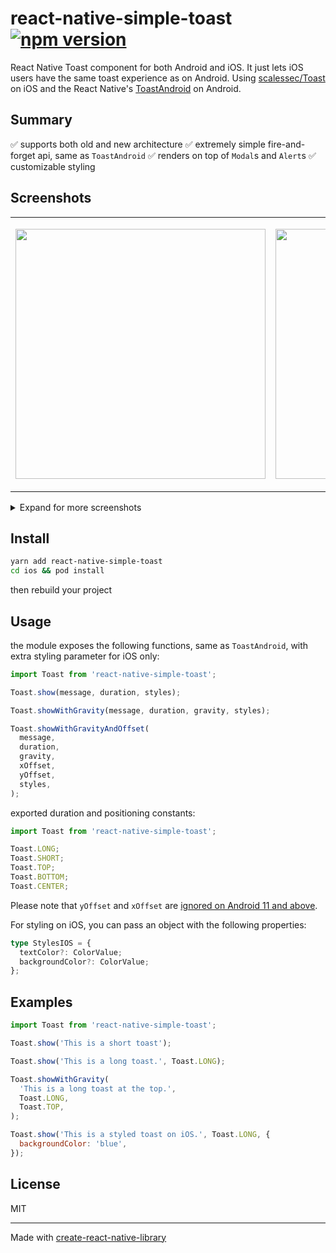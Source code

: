 # react-native-simple-toast [![npm version](https://badge.fury.io/js/react-native-simple-toast.svg)](https://badge.fury.io/js/react-native-simple-toast)

React Native Toast component for both Android and iOS. It just lets iOS users have the same toast experience as on Android. Using [scalessec/Toast](https://github.com/scalessec/Toast) on iOS and the React Native's [ToastAndroid](http://facebook.github.io/react-native/docs/toastandroid.html) on Android.

## Summary

✅ supports both old and new architecture
✅ extremely simple fire-and-forget api, same as `ToastAndroid`
✅ renders on top of `Modal`s and `Alert`s
✅ customizable styling

## Screenshots

<table>
  <tr>
    <td><p align="center"><img src="./images/offset.png" height="400"/></p></td>
    <td><p align="center"><img src="./images/styled.png" height="400"/></p></td>
  </tr>

</table>

<details>
  <summary>Expand for more screenshots</summary>

<table>
  <tr>
    <td><p align="center"><img src="./images/alert.png" height="400"/></p></td>
    <td><p align="center"><img src="./images/modal.png" height="400"/></p></td>
  </tr>
  <tr>
    <td><p align="center"><img src="./images/keyboard.png" height="400"/></p></td>
    <td><p align="center"><img src="./images/styled-keyboard.png" height="400"/></p></td>
  </tr>
</table>

</details>

## Install

```bash
yarn add react-native-simple-toast
cd ios && pod install
```

then rebuild your project

## Usage

the module exposes the following functions, same as `ToastAndroid`, with extra styling parameter for iOS only:

```ts
import Toast from 'react-native-simple-toast';

Toast.show(message, duration, styles);

Toast.showWithGravity(message, duration, gravity, styles);

Toast.showWithGravityAndOffset(
  message,
  duration,
  gravity,
  xOffset,
  yOffset,
  styles,
);
```

exported duration and positioning constants:

```ts
import Toast from 'react-native-simple-toast';

Toast.LONG;
Toast.SHORT;
Toast.TOP;
Toast.BOTTOM;
Toast.CENTER;
```

Please note that `yOffset` and `xOffset` are [ignored on Android 11 and above](<https://developer.android.com/reference/android/widget/Toast#setGravity(int,%20int,%20int)>).

For styling on iOS, you can pass an object with the following properties:

```ts
type StylesIOS = {
  textColor?: ColorValue;
  backgroundColor?: ColorValue;
};
```

## Examples

```js
import Toast from 'react-native-simple-toast';

Toast.show('This is a short toast');

Toast.show('This is a long toast.', Toast.LONG);

Toast.showWithGravity(
  'This is a long toast at the top.',
  Toast.LONG,
  Toast.TOP,
);

Toast.show('This is a styled toast on iOS.', Toast.LONG, {
  backgroundColor: 'blue',
});
```

## License

MIT

---

Made with [create-react-native-library](https://github.com/callstack/react-native-builder-bob)
